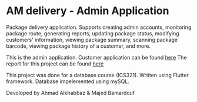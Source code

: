 # AM delivery - Admin Application

Package delivery application. 
Supports creating admin accounts, monitoring package route, generating reports, updating package status, modifying customers' information, viewing package summary, scanning package barcode, viewing package history of a customer, and more.


This is the admin application.
Customer application can be found [here](https://github.com/LoL-Troll/AM_Delivery) 
The report for this project can be found [here](https://drive.google.com/file/d/1rXjcCzdZAjpLD3AFnaSbMIFxf4v12yF0/view?usp=sharing)

This project was done for a database course (ICS321).
Written using Flutter framework. 
Database impelemented using mySQL.

Devoloped by Ahmad Alkhabbaz & Majed Bamardouf

